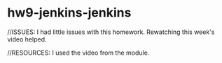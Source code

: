 # hw9-jenkins-jenkins

//ISSUES: I had little issues with this homework. Rewatching this week's video helped.

//RESOURCES: I used the video from the module.
